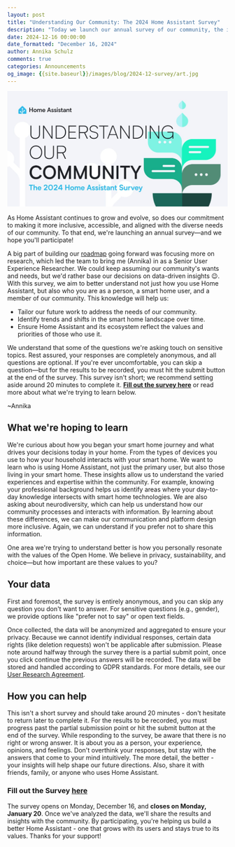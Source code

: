 ```yaml
---
layout: post
title: "Understanding Our Community: The 2024 Home Assistant Survey"
description: "Today we launch our annual survey of our community, the insights gained will help us make Home Assistant better reflect all our users."
date: 2024-12-16 00:00:00
date_formatted: "December 16, 2024"
author: Annika Schulz
comments: true
categories: Announcements
og_image: {{site.baseurl}}/images/blog/2024-12-survey/art.jpg
---
```


<img src='/images/blog/2024-12-survey/art.jpg' alt="2024 community survey">

As Home Assistant continues to grow and evolve, so does our commitment to making it more inclusive, accessible, and aligned with the diverse needs of our community. To that end, we're launching an annual survey&mdash;and we hope you'll participate!

A big part of building our [roadmap](/blog/2024/06/12/roadmap-introduction/) going forward was focusing more on research, which led the team to bring me (Annika) in as a Senior User Experience Researcher. We could keep assuming our community's wants and needs, but we'd rather base our decisions on data-driven insights 😉. With this survey, we aim to better understand not just how you use Home Assistant, but also who you are as a person, a smart home user, and a member of our community. This knowledge will help us:

- Tailor our future work to address the needs of our community.
- Identify trends and shifts in the smart home landscape over time.
- Ensure Home Assistant and its ecosystem reflect the values and priorities of those who use it.

We understand that some of the questions we're asking touch on sensitive topics. Rest assured, your responses are completely anonymous, and all questions are optional. If you're ever uncomfortable, you can skip a question&mdash;but for the results to be recorded, you must hit the submit button at the end of the survey. This survey isn't short; we recommend setting aside around 20 minutes to complete it. [**Fill out the survey here**](https://home-assistant.typeform.com/communitysurvey#source=blog) or read more about what we're trying to learn below.

~Annika

<!--more-->

## What we're hoping to learn

We're curious about how you began your smart home journey and what drives your decisions today in your home. From the types of devices you use to how your household interacts with your smart home. We want to learn who is using Home Assistant, not just the primary user, but also those living in your smart home. These insights allow us to understand the varied experiences and expertise within the community. For example, knowing your professional background helps us identify areas where your day-to-day knowledge intersects with smart home technologies. We are also asking about neurodiversity, which can help us understand how our community processes and interacts with information. By learning about these differences, we can make our communication and platform design more inclusive. Again, we can understand if you prefer not to share this information.

One area we're trying to understand better is how you personally resonate with the values of the Open Home. We believe in privacy, sustainability, and choice&mdash;but how important are these values to you?

## Your data

First and foremost, the survey is entirely anonymous, and you can skip any question you don't want to answer. For sensitive questions (e.g., gender), we provide options like "prefer not to say" or open text fields.

Once collected, the data will be anonymized and aggregated to ensure your privacy. Because we cannot identify individual responses, certain data rights (like deletion requests) won't be applicable after submission. Please note around halfway through the survey there is a partial submit point, once you click continue the previous answers will be recorded. The data will be stored and handled according to GDPR standards. For more details, see our [User Research Agreement](https://www.openhomefoundation.org/user-research-agreement/).

## How you can help

This isn't a short survey and should take around 20 minutes - don't hesitate to return later to complete it. For the results to be recorded, you must progress past the partial submission point or hit the submit button at the end of the survey. While responding to the survey, be aware that there is no right or wrong answer. It is about you as a person, your experience, opinions, and feelings. Don't overthink your responses, but stay with the answers that come to your mind intuitively. The more detail, the better - your insights will help shape our future directions. Also, share it with friends, family, or anyone who uses Home Assistant.

### Fill out the Survey [here](https://home-assistant.typeform.com/communitysurvey#source=blog)

The survey opens on Monday, December 16, and **closes on Monday, January 20**. Once we've analyzed the data, we'll share the results and insights with the community. By participating, you're helping us build a better Home Assistant - one that grows with its users and stays true to its values. Thanks for your support!

